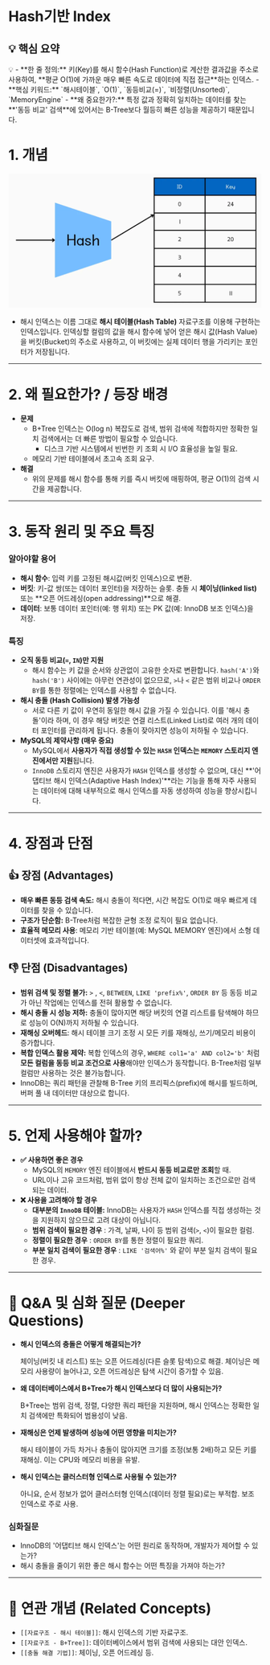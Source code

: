 # Hash기반 Index

## 💡 핵심 요약

<aside>
💡
- **한 줄 정의:** 키(Key)를 해시 함수(Hash Function)로 계산한 결과값을 주소로 사용하여, **평균 O(1)에 가까운 매우 빠른 속도로 데이터에 직접 접근**하는 인덱스.
- **핵심 키워드:** `해시테이블`, `O(1)`, `동등비교(=)`, `비정렬(Unsorted)`, `MemoryEngine`
- **왜 중요한가?:** 특정 값과 정확히 일치하는 데이터를 찾는 **'동등 비교' 검색**에 있어서는 B-Tree보다 월등히 빠른 성능을 제공하기 때문입니다.
</aside>

# 1. 개념

![해시_인덱스](./src/해시_인덱스.png)

- 해시 인덱스는 이름 그대로 **해시 테이블(Hash Table)** 자료구조를 이용해 구현하는 인덱스입니다. 인덱싱할 컬럼의 값을 해시 함수에 넣어 얻은 해시 값(Hash Value)을 버킷(Bucket)의 주소로 사용하고, 이 버킷에는 실제 데이터 행을 가리키는 포인터가 저장됩니다.

---

# 2. 왜 필요한가? / 등장 배경

- **문제**
    - B+Tree 인덱스는 O(log n) 복잡도로 검색, 범위 검색에 적합하지만 정확한 일치 검색에서는 더 빠른 방법이 필요할 수 있습니다.
        - 디스크 기반 시스템에서 빈번한 키 조회 시 I/O 효율성을 높일 필요.
    - 메모리 기반 테이블에서 초고속 조회 요구.
- **해결**
    - 위의 문제를 해시 함수를 통해 키를 즉시 버킷에 매핑하여, 평균 O(1)의 검색 시간을 제공합니다.

---

# 3. 동작 원리 및 주요 특징

### 알아야할 용어

- **해시 함수**: 입력 키를 고정된 해시값(버킷 인덱스)으로 변환.
- **버킷**: 키-값 쌍(또는 데이터 포인터)을 저장하는 슬롯. 충돌 시 **체이닝(linked list)** 또는 **오픈 어드레싱(open addressing)**으로 해결.
- **데이터**: 보통 데이터 포인터(예: 행 위치) 또는 PK 값(예: InnoDB 보조 인덱스)을 저장.

### 특징

- **오직 동등 비교(`=`, `IN`)만 지원**
    - 해시 함수는 키 값을 순서와 상관없이 고유한 숫자로 변환합니다. `hash('A')`와 `hash('B')` 사이에는 아무런 연관성이 없으므로, `>`나 `<` 같은 범위 비교나 `ORDER BY`를 통한 정렬에는 인덱스를 사용할 수 없습니다.
- **해시 충돌 (Hash Collision) 발생 가능성**
    - 서로 다른 키 값이 우연히 동일한 해시 값을 가질 수 있습니다. 이를 '해시 충돌'이라 하며, 이 경우 해당 버킷은 연결 리스트(Linked List)로 여러 개의 데이터 포인터를 관리하게 됩니다. 충돌이 잦아지면 성능이 저하될 수 있습니다.
- **MySQL의 제약사항 (매우 중요)**
    - MySQL에서 **사용자가 직접 생성할 수 있는 `HASH` 인덱스는 `MEMORY` 스토리지 엔진에서만 지원**됩니다.
    - `InnoDB` 스토리지 엔진은 사용자가 `HASH` 인덱스를 생성할 수 없으며, 대신 **'어댑티브 해시 인덱스(Adaptive Hash Index)'**라는 기능을 통해 자주 사용되는 데이터에 대해 내부적으로 해시 인덱스를 자동 생성하여 성능을 향상시킵니다.

---

# 4. 장점과 단점

## **👍 장점 (Advantages)**

- **매우 빠른 동등 검색 속도:** 해시 충돌이 적다면, 시간 복잡도 O(1)로 매우 빠르게 데이터를 찾을 수 있습니다.
- **구조가 단순함:** B-Tree처럼 복잡한 균형 조정 로직이 필요 없습니다.
- **효율적 메모리 사용**: 메모리 기반 테이블(예: MySQL MEMORY 엔진)에서 소형 데이터셋에 효과적입니다.

## **👎 단점 (Disadvantages)**

- **범위 검색 및 정렬 불가:** `>` , `<`, `BETWEEN`, `LIKE 'prefix%'`, `ORDER BY` 등 동등 비교가 아닌 작업에는 인덱스를 전혀 활용할 수 없습니다.
- **해시 충돌 시 성능 저하:** 충돌이 많아지면 해당 버킷의 연결 리스트를 탐색해야 하므로 성능이 O(N)까지 저하될 수 있습니다.
- **재해싱 오버헤드**: 해시 테이블 크기 조정 시 모든 키를 재해싱, 쓰기/메모리 비용이 증가합니다.
- **복합 인덱스 활용 제약:** 복합 인덱스의 경우, `WHERE col1='a' AND col2='b'` 처럼 **모든 컬럼을 동등 비교 조건으로 사용**해야만 인덱스가 동작합니다. B-Tree처럼 일부 컬럼만 사용하는 것은 불가능합니다.
- InnoDB는 쿼리 패턴을 관찰해 B-Tree 키의 프리픽스(prefix)에 해시를 빌드하며, 버퍼 풀 내 데이터만 대상으로 합니다.

---

# 5. 언제 사용해야 할까?

- **✅ 사용하면 좋은 경우**
    - MySQL의 `MEMORY` 엔진 테이블에서 **반드시 동등 비교로만 조회**할 때.
    - URL이나 고유 코드처럼, 범위 없이 항상 전체 값이 일치하는 조건으로만 검색되는 데이터.
- **❌ 사용을 고려해야 할 경우**
    - **대부분의 `InnoDB` 테이블:** InnoDB는 사용자가 `HASH` 인덱스를 직접 생성하는 것을 지원하지 않으므로 고려 대상이 아닙니다.
    - **범위 검색이 필요한 경우** : 가격, 날짜, 나이 등 범위 검색(`>`, `<`)이 필요한 컬럼.
    - **정렬이 필요한 경우** : `ORDER BY`를 통한 정렬이 필요한 쿼리.
    - **부분 일치 검색이 필요한 경우** : `LIKE '검색어%'` 와 같이 부분 일치 검색이 필요한 경우.

---

# 🤔 Q&A 및 심화 질문 (Deeper Questions)

- **해시 인덱스의 충돌은 어떻게 해결되는가?**
    
    체이닝(버킷 내 리스트) 또는 오픈 어드레싱(다른 슬롯 탐색)으로 해결. 체이닝은 메모리 사용량이 늘어나고, 오픈 어드레싱은 탐색 시간이 증가할 수 있음.
    
- **왜 데이터베이스에서 B+Tree가 해시 인덱스보다 더 많이 사용되는가?**
    
    B+Tree는 범위 검색, 정렬, 다양한 쿼리 패턴을 지원하며, 해시 인덱스는 정확한 일치 검색에만 특화되어 범용성이 낮음.
    
- **재해싱은 언제 발생하며 성능에 어떤 영향을 미치는가?**
    
    해시 테이블이 가득 차거나 충돌이 많아지면 크기를 조정(보통 2배)하고 모든 키를 재해싱. 이는 CPU와 메모리 비용을 유발.
    
- **해시 인덱스는 클러스터형 인덱스로 사용될 수 있는가?**
    
    아니요, 순서 정보가 없어 클러스터형 인덱스(데이터 정렬 필요)로는 부적합. 보조 인덱스로 주로 사용.
    

### 심화질문

- InnoDB의 '어댑티브 해시 인덱스'는 어떤 원리로 동작하며, 개발자가 제어할 수 있는가?
- 해시 충돌을 줄이기 위한 좋은 해시 함수는 어떤 특징을 가져야 하는가?

---

# **🔗 연관 개념 (Related Concepts)**

- `[[자료구조 - 해시 테이블]]`: 해시 인덱스의 기반 자료구조.
- `[[자료구조 - B+Tree]]`: 데이터베이스에서 범위 검색에 사용되는 대안 인덱스.
- `[[충돌 해결 기법]]`: 체이닝, 오픈 어드레싱 등.
